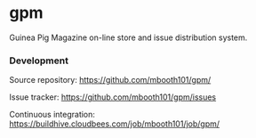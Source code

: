 # gpm

Guinea Pig Magazine on-line store and issue distribution system.

### Development

Source repository: https://github.com/mbooth101/gpm/

Issue tracker: https://github.com/mbooth101/gpm/issues

Continuous integration: https://buildhive.cloudbees.com/job/mbooth101/job/gpm/
